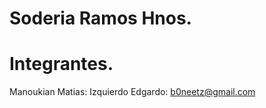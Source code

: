 Soderia Ramos Hnos.
==========
 
Integrantes.
==========
 
Manoukian Matias: 
Izquierdo Edgardo: [b0neetz@gmail.com](b0neetz@gmail.com)
